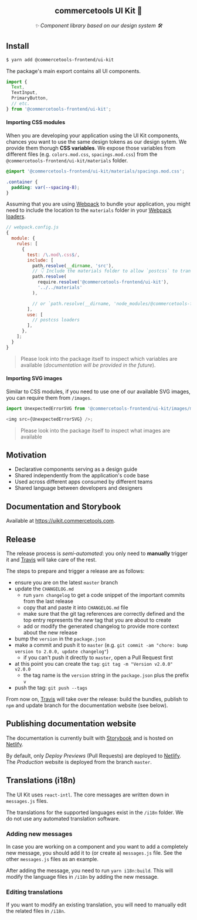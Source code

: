 <h2 align="center">commercetools UI Kit 💅</h2>
<p align="center">
  <i>✨ Component library based on our design system 🛠</i>
</p>

## Install

```bash
$ yarn add @commercetools-frontend/ui-kit
```

The package's main export contains all UI components.

```js
import {
  Text,
  TextInput,
  PrimaryButton,
  // etc.
} from '@commercetools-frontend/ui-kit';
```

#### Importing CSS modules

When you are developing your application using the UI Kit components, chances you want to use the same design tokens as our design sytem. We provide them thorugh **CSS variables**.
We expose those variables from different files (e.g. `colors.mod.css`, `spacings.mod.css`) from the `@commercetools-frontend/ui-kit/materials` folder.

```css
@import '@commercetools-frontend/ui-kit/materials/spacings.mod.css';

.container {
  padding: var(--spacing-8);
}
```

Assuming that you are using [Webpack][webpack] to bundle your application, you might need to include the location to the `materials` folder in your [Webpack loaders](https://webpack.js.org/concepts/loaders/).

```js
// webpack.config.js
{
  module: {
    rules: [
      {
        test: /\.mod\.css$/,
        include: [
          path.resolve(__dirname, 'src'),
          // 👇 Include the materials folder to allow `postcss` to transpile those files as well
          path.resolve(
            require.resolve('@commercetools-frontend/ui-kit'),
            '../../materials'
          ),

          // or `path.resolve(__dirname, 'node_modules/@commercetools-frontend/ui-kit/materials')`
        ],
        use: [
          // postcss loaders
        ],
      },
    ];
  }
}
```

> Please look into the package itself to inspect which variables are available (_documentation will be provided in the future_).

#### Importing SVG images

Similar to CSS modules, if you need to use one of our available SVG images, you can require them from `/images`.

```js
import UnexpectedErrorSVG from '@commercetools-frontend/ui-kit/images/maintenance/unexpected-error.svg';

<img src={UnexpectedErrorSVG} />;
```

> Please look into the package itself to inspect what images are available

## Motivation

- Declarative components serving as a design guide
- Shared independently from the application's code base
- Used across different apps consumed by different teams
- Shared language between developers and designers

## Documentation and Storybook

Available at https://uikit.commercetools.com.

## Release

The release process is _semi-automated_: you only need to **manually** trigger it and [Travis][travis] will take care of the rest.

The steps to prepare and trigger a release are as follows:

- ensure you are on the latest `master` branch
- update the `CHANGELOG.md`
  - run `yarn changelog` to get a code snippet of the important commits from the last release
  - copy that and paste it into `CHANGELOG.md` file
  - make sure that the git tag references are correctly defined and the top entry represents the _new_ tag that you are about to create
  - add or modify the generated changelog to provide more context about the new release
- bump the `version` in the `package.json`
- make a commit and push it to `master` (e.g. `git commit -am "chore: bump version to 2.0.0, update changelog"`)
  - if you can't push it directly to `master`, open a Pull Request first
- at this point you can create the `tag`: `git tag -m "Version v2.0.0" v2.0.0`
  - the tag name is the `version` string in the `package.json` plus the prefix `v`
- push the tag: `git push --tags`

From now on, [Travis][travis] will take over the release: build the bundles, publish to `npm` and update branch for the documentation website (see below).

## Publishing documentation website

The documentation is currently built with [Storybook][storybook] and is hosted on [Netlify][netlify].

By default, only _Deploy Previews_ (Pull Requests) are deployed to [Netlify][netlify]. The _Production_ website is deployed from the branch `master`.

[webpack]: https://webpack.js.org
[storybook]: https://storybook.js.org
[netlify]: https://www.netlify.com
[travis]: https://travis-ci.org/commercetools/ui-kit/

## Translations (i18n)

The UI Kit uses `react-intl`. The core messages are written down in `messages.js` files.

The translations for the supported languages exist in the `/i18n` folder. We do not use any automated translation software.

### Adding new messages

In case you are working on a component and you want to add a completely new message, you should add it to (or create a) `messages.js` file. See the other `messages.js` files as an example.

After adding the message, you need to run `yarn i18n:build`. This will modify the language files in `/i18n` by adding the new message.

### Editing translations

If you want to modify an existing translation, you will need to manually edit the related files in `/i18n`.
